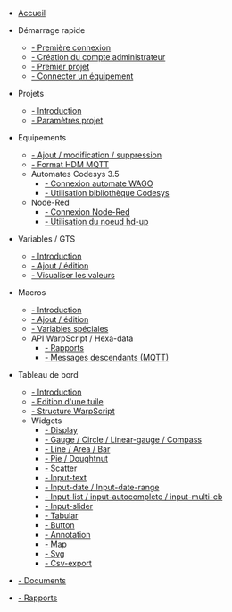 * [Accueil](/README.md)

* Démarrage rapide
    * [   - Première connexion](/demarrageRapide/premiereConnexion.md)
    * [   - Création du compte administrateur](/demarrageRapide/creationAdmin.md)
    * [   - Premier projet](/demarrageRapide/premierProjet.md)
    * [   - Connecter un équipement](/Equipements/ajout.md)
* Projets
    * [   - Introduction](/Projets/introduction.md)
    * [   - Paramètres projet](/Projets/param%C3%A8tres.md)
* Equipements
    * [   - Ajout / modification / suppression](/Equipements/ajout.md)
    * [   - Format HDM MQTT](/Equipements/formatMqtt.md)
    * Automates Codesys 3.5
        * [   - Connexion automate WAGO](/Equipements/connexionWago.md)
        * [   - Utilisation bibliothèque Codesys](/Equipements/bibliothèqueCodesys.md)
    * Node-Red
        * [   - Connexion Node-Red](/Equipements/connexionNodeRed.md)
        * [   - Utilisation du noeud hd-up](/Equipements/NoeudNodeRed.md)
* Variables / GTS
    * [   - Introduction](/Variables/introduction.md)
    * [   - Ajout / édition](/Variables/ajout.md)
    * [   - Visualiser les valeurs](/Variables/visualiser.md)
* Macros
    * [   - Introduction](/Macros/introduction.md)
    * [   - Ajout / édition](/Macros/ajout.md)
    * [   - Variables spéciales](/Macros/variablesProjet.md)
    * API WarpScript / Hexa-data
        * [   - Rapports](/Fichiers/hdApiReport.md)
        * [   - Messages descendants (MQTT)](/Equipements/hdApiDeviceMsgDown.md)
* Tableau de bord
    * [   - Introduction](./Dashboards/introduction.md)
    * [   - Edition d'une tuile](./Dashboards/editionTuile.md)
    * [   - Structure WarpScript](./Dashboards/structureTuile.md)
    * Widgets
        * [   - Display](./Dashboards/widgets/display.md)
        * [   - Gauge / Circle / Linear-gauge / Compass](./Dashboards/widgets/gauge.md)
        * [   - Line / Area / Bar](./Dashboards/widgets/line.md)
        * [   - Pie / Doughtnut](./Dashboards/widgets/pie.md)
        * [   - Scatter ](./Dashboards/widgets/scatter.md)
        * [   - Input-text](./Dashboards/widgets/input_text.md)
        * [   - Input-date / Input-date-range](./Dashboards/widgets/input_date.md)
        * [   - Input-list / input-autocomplete / input-multi-cb ](./Dashboards/widgets/input_list.md)
        * [   - Input-slider ](./Dashboards/widgets/input_slider.md)
        * [   - Tabular ](./Dashboards/widgets/tabular.md)
        * [   - Button ](./Dashboards/widgets/button.md)
        * [   - Annotation ](./Dashboards/widgets/annotation.md)
        * [   - Map ](./Dashboards/widgets/map.md)
        * [   - Svg ](./Dashboards/widgets/svg.md)
        * [   - Csv-export ](./Dashboards/widgets/export_csv.md)

* [   - Documents](./Fichiers/documents.md)
* [   - Rapports](./Fichiers/rapports.md)
  
